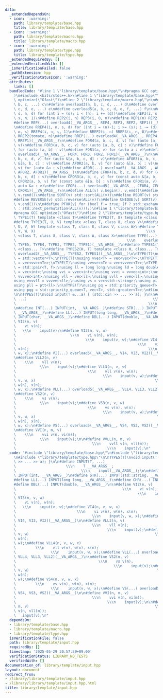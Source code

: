 ```yaml
---
data:
  _extendedDependsOn:
  - icon: ':warning:'
    path: library/template/base.hpp
    title: library/template/base.hpp
  - icon: ':warning:'
    path: library/template/macro.hpp
    title: library/template/macro.hpp
  - icon: ':warning:'
    path: library/template/type.hpp
    title: library/template/type.hpp
  _extendedRequiredBy: []
  _extendedVerifiedWith: []
  _isVerificationFailed: false
  _pathExtension: hpp
  _verificationStatusIcon: ':warning:'
  attributes:
    links: []
  bundledCode: "#line 1 \"library/template/base.hpp\"\n#pragma GCC optimize(\"Ofast\"\
    )\n#include <bits/stdc++.h>\n#line 1 \"library/template/base.hpp\"\n#pragma GCC\
    \ optimize(\"Ofast\")\n#line 2 \"library/template/macro.hpp\"\n\n#define overload2(a,\
    \ b, c, ...) c\n#define overload3(a, b, c, d, ...) d\n#define overload4(a, b,\
    \ c, d, e, ...) e\n#define overload5(a, b, c, d, e, f, ...) f\n\n#define REP4(i,\
    \ s, n, d) for (int i = (s); i < (n); i += (d))\n#define REP3(i, s, n) REP4(i,\
    \ s, n, 1)\n#define REP2(i, n) REP3(i, 0, n)\n#define REP1(n) REP2(tomato, n)\n\
    #define REP(...) overload4(__VA_ARGS__, REP4, REP3, REP2, REP1)(__VA_ARGS__)\n\
    \n#define RREP4(i, n, s, d) for (int i = (n)-1; i >= (s); i -= (d))\n#define RREP3(i,\
    \ n, s) RREP4(i, n, s, 1)\n#define RREP2(i, n) RREP3(i, n, 0)\n#define RREP1(n)\
    \ RREP2(tomato, n)\n#define RREP(...) overload4(__VA_ARGS__, RREP4, RREP3, RREP2,\
    \ RREP1)(__VA_ARGS__)\n\n#define FOR4(a, b, c, d, v) for (auto [a, b, c, d] :\
    \ v)\n#define FOR3(a, b, c, v) for (auto [a, b, c] : v)\n#define FOR2(a, b, v)\
    \ for (auto [a, b] : v)\n#define FOR1(a, v) for (auto a : v)\n#define FOR(...)\
    \ overload5(__VA_ARGS__, FOR4, FOR3, FOR2, FOR1)(__VA_ARGS__)\n\n#define AFOR4(a,\
    \ b, c, d, v) for (auto &[a, b, c, d] : v)\n#define AFOR3(a, b, c, v) for (auto\
    \ &[a, b, c] : v)\n#define AFOR2(a, b, v) for (auto &[a, b] : v)\n#define AFOR1(a,\
    \ v) for (auto &a : v)\n#define AFOR(...) overload5(__VA_ARGS__, AFOR4, AFOR3,\
    \ AFOR2, AFOR1)(__VA_ARGS__)\n\n#define CFOR4(a, b, c, d, v) for (const auto &[a,\
    \ b, c, d] : v)\n#define CFOR3(a, b, c, v) for (const auto &[a, b, c] : v)\n#define\
    \ CFOR2(a, b, v) for (const auto &[a, b] : v)\n#define CFOR1(a, v) for (const\
    \ auto &a : v)\n#define CFOR(...) overload5(__VA_ARGS__, CFOR4, CFOR3, CFOR2,\
    \ CFOR1)(__VA_ARGS__)\n\n#define ALL(v) v.begin(), v.end()\n#define RALL(v) v.rbegin(),\
    \ v.rend()\n#define SORT(v) std::sort(ALL(v))\n#define RSORT(v) std::sort(RALL(v))\n\
    #define REVERSE(v) std::reverse(ALL(v))\n#define UNIQUE(v) SORT(v), v.erase(std::unique(ALL(v)),\
    \ v.end())\n\n#define PFOR(v) for (bool f = true; (f ? std::exchange(f, false)\
    \ : std::next_permutation(ALL(v)));)\n#line 1 \"library/template/base.hpp\"\n\
    #pragma GCC optimize(\"Ofast\")\n#line 2 \"library/template/type.hpp\"\n\n#define\
    \ TYPE1(T) template <class T>\n#define TYPE2(T, U) template <class T, class U>\n\
    #define TYPE3(T, U, V) template <class T, class U, class V>\n#define TYPE4(T,\
    \ U, V, W) template <class T, class U, class V, class W>\n#define TYPE5(T, U,\
    \ V, W, X)                                                   \\\n    template\
    \ <class T, class U, class V, class W, class X>\n#define TYPE(...)           \
    \                                                   \\\n    overload5(__VA_ARGS__,\
    \ TYPE5, TYPE4, TYPE3, TYPE2, TYPE1)(__VA_ARGS__)\n#define TYPES1(T) template\
    \ <class... T>\n#define TYPES2(H, T) template <class H, class... T>\n#define TYPES(...)\
    \ overload2(__VA_ARGS__, TYPES2, TYPES1)(__VA_ARGS__)\n\nTYPE(T)\nusing vec<T>\
    \ = std::vector<T>;\nTYPE(T)\nusing vvec<T> = vec<vec<T>>;\nTYPE(T)\nusing vvvec<T>\
    \ = vec<vvec<T>>;\nTYPE(T)\nusing vvvvec<T> = vec<vvvec<T>>;\nTYPE(T)\nusing ptt<T>\
    \ = std::pair<T, T>;\nusing ll = long long;\nusing ld = long double;\nusing vi\
    \ = vec<int>;\nusing vvi = vvec<int>;\nusing vvvi = vvvec<int>;\nusing vvvvi =\
    \ vvvvec<int>;\nusing vll = vec<ll>;\nusing vvll = vvec<ll>;\nusing vvvll = vvvec<ll>;\n\
    using vvvvll = vvvvec<ll>;\nusing vs = vec<std::string>;\nusing pi = ptt<int>;\n\
    using pll = ptt<ll>;\n\nTYPE(T)\nusing pq = std::priority_queue<T>;\nTYPE(T)\n\
    using pqg = std::priority_queue<T, vec<T>, std::greater<T>>;\n#line 4 \"library/template/input.hpp\"\
    \n\nTYPES(T)\nvoid input(T &...a) { (std::cin >> ... >> a); }\n\n#define INPUT(T,\
    \ ...)                                                          \\\n    T __VA_ARGS__;\
    \                                                             \\\n    input(__VA_ARGS__);\n\
    \n#define INT(...) INPUT(int, __VA_ARGS__)\n#define STR(...) INPUT(std::string,\
    \ __VA_ARGS__)\n#define LL(...) INPUT(long long, __VA_ARGS__)\n#define CHR(...)\
    \ INPUT(char, __VA_ARGS__)\n#define DBL(...) INPUT(double, __VA_ARGS__)\n\n#define\
    \ VI2(n, v)                                                              \\\n\
    \    vi v(n);                                                                \
    \   \\\n    input(v);\n#define VI3(n, v, w)                                  \
    \                         \\\n    vi v(n), w(n);                             \
    \                                \\\n    input(v, w);\n#define VI4(n, v, w, x)\
    \                                                        \\\n    vi v(n), w(n),\
    \ x(n);                                                       \\\n    input(v,\
    \ w, x);\n#define VI(...) overload5(__VA_ARGS__, VI4, VI3, VI2)(__VA_ARGS__)\n\
    \n#define VLL2(n, v)                                                         \
    \    \\\n    vll v(n);                                                       \
    \           \\\n    input(v);\n#define VLL3(n, v, w)                         \
    \                                 \\\n    vll v(n), w(n);                    \
    \                                        \\\n    input(v, w);\n#define VLL4(n,\
    \ v, w, x)                                                       \\\n    vll v(n),\
    \ w(n), x(n);                                                      \\\n    input(v,\
    \ w, x);\n#define VLL(...) overload5(__VA_ARGS__, VLL4, VLL3, VLL2)(__VA_ARGS__)\n\
    \n#define VS2(n, v)                                                          \
    \    \\\n    vs v(n);                                                        \
    \           \\\n    input(v);\n#define VS3(n, v, w)                          \
    \                                 \\\n    vs v(n), w(n);                     \
    \                                        \\\n    input(v, w);\n#define VS4(n,\
    \ v, w, x)                                                        \\\n    vs v(n),\
    \ w(n), x(n);                                                       \\\n    input(v,\
    \ w, x);\n#define VS(...) overload5(__VA_ARGS__, VS4, VS3, VS2)(__VA_ARGS__)\n\
    \n#define VVI(n, m, v)                                                       \
    \    \\\n    vvi v(n, vi(m));                                                \
    \           \\\n    input(v);\n\n#define VVLL(n, m, v)                       \
    \                                   \\\n    vvll v(n, vll(m));               \
    \                                          \\\n    input(v);\n"
  code: "#include \"library/template/base.hpp\"\n#include \"library/template/macro.hpp\"\
    \n#include \"library/template/type.hpp\"\n\nTYPES(T)\nvoid input(T &...a) { (std::cin\
    \ >> ... >> a); }\n\n#define INPUT(T, ...)                                   \
    \                       \\\n    T __VA_ARGS__;                               \
    \                              \\\n    input(__VA_ARGS__);\n\n#define INT(...)\
    \ INPUT(int, __VA_ARGS__)\n#define STR(...) INPUT(std::string, __VA_ARGS__)\n\
    #define LL(...) INPUT(long long, __VA_ARGS__)\n#define CHR(...) INPUT(char, __VA_ARGS__)\n\
    #define DBL(...) INPUT(double, __VA_ARGS__)\n\n#define VI2(n, v)             \
    \                                                 \\\n    vi v(n);           \
    \                                                        \\\n    input(v);\n#define\
    \ VI3(n, v, w)                                                           \\\n\
    \    vi v(n), w(n);                                                          \
    \   \\\n    input(v, w);\n#define VI4(n, v, w, x)                            \
    \                            \\\n    vi v(n), w(n), x(n);                    \
    \                                   \\\n    input(v, w, x);\n#define VI(...) overload5(__VA_ARGS__,\
    \ VI4, VI3, VI2)(__VA_ARGS__)\n\n#define VLL2(n, v)                          \
    \                                   \\\n    vll v(n);                        \
    \                                          \\\n    input(v);\n#define VLL3(n,\
    \ v, w)                                                          \\\n    vll v(n),\
    \ w(n);                                                            \\\n    input(v,\
    \ w);\n#define VLL4(n, v, w, x)                                              \
    \         \\\n    vll v(n), w(n), x(n);                                      \
    \                \\\n    input(v, w, x);\n#define VLL(...) overload5(__VA_ARGS__,\
    \ VLL4, VLL3, VLL2)(__VA_ARGS__)\n\n#define VS2(n, v)                        \
    \                                      \\\n    vs v(n);                      \
    \                                             \\\n    input(v);\n#define VS3(n,\
    \ v, w)                                                           \\\n    vs v(n),\
    \ w(n);                                                             \\\n    input(v,\
    \ w);\n#define VS4(n, v, w, x)                                               \
    \         \\\n    vs v(n), w(n), x(n);                                       \
    \                \\\n    input(v, w, x);\n#define VS(...) overload5(__VA_ARGS__,\
    \ VS4, VS3, VS2)(__VA_ARGS__)\n\n#define VVI(n, m, v)                        \
    \                                   \\\n    vvi v(n, vi(m));                 \
    \                                          \\\n    input(v);\n\n#define VVLL(n,\
    \ m, v)                                                          \\\n    vvll\
    \ v(n, vll(m));                                                         \\\n \
    \   input(v);\n"
  dependsOn:
  - library/template/base.hpp
  - library/template/macro.hpp
  - library/template/type.hpp
  isVerificationFile: false
  path: library/template/input.hpp
  requiredBy: []
  timestamp: '2025-05-29 20:57:39+09:00'
  verificationStatus: LIBRARY_NO_TESTS
  verifiedWith: []
documentation_of: library/template/input.hpp
layout: document
redirect_from:
- /library/library/template/input.hpp
- /library/library/template/input.hpp.html
title: library/template/input.hpp
---
```

